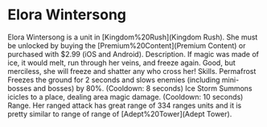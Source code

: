 # Elora Wintersong

Elora Wintersong is a unit in [Kingdom%20Rush](Kingdom Rush). She must be unlocked by buying the [Premium%20Content](Premium Content) or purchased with $2.99 (iOS and Android). 
Description.
If magic was made of ice, it would melt, run through her veins, and freeze again. Good, but merciless, she will freeze and shatter any who cross her!
Skills.
Permafrost 
 Freezes the ground for 2 seconds and slows enemies (including mini-bosses and bosses) by 80%. (Cooldown: 8 seconds)
Ice Storm 
 Summons icicles to a place, dealing area magic damage. (Cooldown: 10 seconds)
Range.
Her ranged attack has great range of 334 ranges units and it is pretty similar to range of range of [Adept%20Tower](Adept Tower).